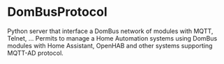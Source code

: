 # DomBusProtocol
Python server that interface a DomBus network of modules with MQTT, Telnet, ... Permits to manage a Home Automation systems using DomBus modules with Home Assistant, OpenHAB and other systems supporting MQTT-AD protocol.

